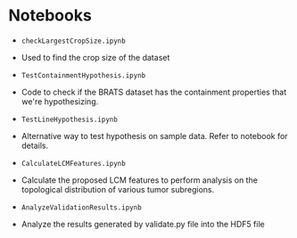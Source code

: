 # Notebooks

- `checkLargestCropSize.ipynb`
 - Used to find the crop size of the dataset

- `TestContainmentHypothesis.ipynb`
 - Code to check if the BRATS dataset has the containment properties that we're hypothesizing. 
 
- `TestLineHypothesis.ipynb`
 - Alternative way to test hypothesis on sample data. Refer to notebook for details. 
 
- `CalculateLCMFeatures.ipynb`
 - Calculate the  proposed LCM features to perform analysis on the topological distribution of various tumor subregions. 
 
- `AnalyzeValidationResults.ipynb`
 - Analyze the results generated by validate.py file into the HDF5 file